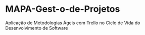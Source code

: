 # MAPA-Gest-o-de-Projetos
Aplicação de Metodologias Ágeis com Trello no Ciclo de Vida do Desenvolvimento de Software
